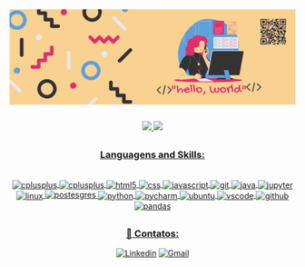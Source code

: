 <center><img height="50%"  src="https://github.com/MariliaOlivira/MariliaOlivira/blob/main/hello%2C%20world.png" width = "700" align="middle"/><center/>

##

<div align="center">
  <a href="https://github.com/MariliaOlivira">
  <img height="180em" src="https://github-readme-stats.vercel.app/api?username=MariliaOlivira&show_icons=true&theme=radical&include_all_commits=true&count_private=true"/>
  <img height="180em" src="https://github-readme-stats.vercel.app/api/top-langs/?username=MariliaOlivira&layout=compact&langs_count=7&theme=radical"/>
</div>

</div>

##
### Languagens and Skills:

<div style = "display: inline_block"><br/>
    <img align="center" alt="cplusplus" src="https://cdn.jsdelivr.net/gh/devicons/devicon/icons/cplusplus/cplusplus-original.svg"  width = "36">
    <img align="center" alt="cplusplus" src="https://cdn.jsdelivr.net/gh/devicons/devicon/icons/c/c-original.svg"  width = "36">
    <img align="center" alt="html5" src="https://cdn.jsdelivr.net/gh/devicons/devicon/icons/html5/html5-original.svg"width = "36">
    <img align="center" alt="css" src="https://cdn.jsdelivr.net/gh/devicons/devicon/icons/css3/css3-original.svg"width = "36">
    <img align="center" alt="javascript" src="https://cdn.jsdelivr.net/gh/devicons/devicon/icons/javascript/javascript-original.svg"width = "36">
    <img align="center" alt="git" src="https://cdn.jsdelivr.net/gh/devicons/devicon/icons/git/git-original.svg"width = "36">
    <img align="center" alt="java" src="https://cdn.jsdelivr.net/gh/devicons/devicon/icons/java/java-original.svg"width = "36">
    <img align="center" alt="jupyter" src="https://cdn.jsdelivr.net/gh/devicons/devicon/icons/jupyter/jupyter-original-wordmark.svg"width = "36">
    <img align="center" alt="linux" src="https://cdn.jsdelivr.net/gh/devicons/devicon/icons/linux/linux-original.svg"width = "36">
    <img alinm="center" alt="postesgres" src="https://cdn.jsdelivr.net/gh/devicons/devicon/icons/postgresql/postgresql-original.svg"width = "36">
    <img align="center" alt="python" src="https://cdn.jsdelivr.net/gh/devicons/devicon/icons/python/python-original.svg"width = "36">
    <img align="center" alt="pycharm" src="https://cdn.jsdelivr.net/gh/devicons/devicon/icons/pycharm/pycharm-original.svg"width = "36">
    <img align="center" alt="ubuntu" src="https://cdn.jsdelivr.net/gh/devicons/devicon/icons/ubuntu/ubuntu-plain.svg"width = "36">
    <img align="center" alt="vscode" src="https://cdn.jsdelivr.net/gh/devicons/devicon/icons/vscode/vscode-original.svg"width = "36">
    <img align="center" alt="github" src="https://cdn.jsdelivr.net/gh/devicons/devicon/icons/github/github-original.svg"width = "36">
    <img align="center" alt="pandas" src="https://cdn.jsdelivr.net/gh/devicons/devicon/icons/pandas/pandas-original-wordmark.svg"width = "36">
</div>
    
##
### 💬 Contatos:   
[![Linkedin](https://img.shields.io/badge/LinkedIn-0077B5?style=for-the-badge&logo=linkedin&logoColor=white)](https://www.linkedin.com/in/mar%C3%ADlia-araujo-589647215?lipi=urn%3Ali%3Apage%3Ad_flagship3_profile_view_base_contact_details%3BE6IMOI7yR%2FWXXx%2BotJjg3A%3D%3D) 
[![Gmail](https://img.shields.io/badge/Gmail-D14836?style=for-the-badge&logo=gmail&logoColor=white)](mailto:omarilia746@gmail.com)

